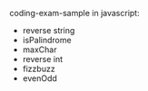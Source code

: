 coding-exam-sample in javascript:

<ul>
  <li>reverse string</li>
  <li>isPalindrome</li>
  <li>maxChar</li>
  <li>reverse int</li>
  <li>fizzbuzz</li>
  <li>evenOdd</li>
</ul>
